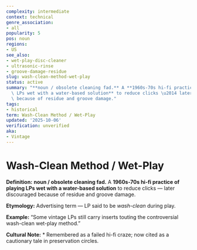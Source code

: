 ```yaml
---
complexity: intermediate
context: technical
genre_association:
- all
popularity: 5
pos: noun
regions:
- US
see_also:
- wet-play-disc-cleaner
- ultrasonic-rinse
- groove-damage-residue
slug: wash-clean-method-wet-play
status: active
summary: "**noun / obsolete cleaning fad.** A **1960s-70s hi-fi practice of playing\
  \ LPs wet with a water-based solution** to reduce clicks \u2014 later discouraged\
  \ because of residue and groove damage."
tags:
- historical
term: Wash-Clean Method / Wet-Play
updated: '2025-10-06'
verification: unverified
aka:
- Vintage
---
```


# Wash-Clean Method / Wet-Play

**Definition:** **noun / obsolete cleaning fad.** A **1960s-70s hi-fi practice of playing LPs wet with a water-based solution** to reduce clicks — later discouraged because of residue and groove damage.

**Etymology:** Advertising term — LP said to be *wash-clean* during play.

**Example:** “Some vintage LPs still carry inserts touting the controversial wash-clean wet-play method.”

**Cultural Note:** * Remembered as a failed hi-fi craze; now cited as a cautionary tale in preservation circles.

